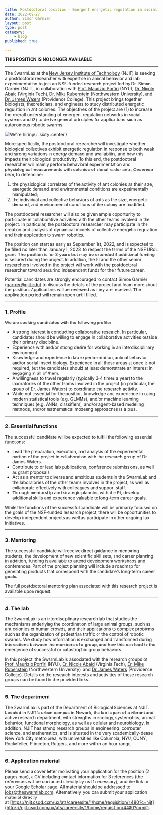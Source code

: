 ```yaml
---
title: Postdoctoral position - Emergent energetic regulation in social systems
date: 2022-09-27
author: Simon Garnier
layout: post
type: post
category:
    - blog
published: true

---
```


**THIS POSITION IS NO LONGER AVAILABLE**

---

The SwarmLab at the [New Jersey Institute of Technology](http://www.njit.edu/) (NJIT) is seeking a postdoctoral researcher with expertise in animal behavior and lab experimentation to join an NSF-funded research project led by Dr. Simon Garnier (NJIT), in collaboration with [Prof. Maurizio Porfiri](https://wp.nyu.edu/dsl/) (NYU), [Dr. Nicole Abaid](https://math.vt.edu/people/faculty/abaid-nicole.html) (Virginia Tech), [Dr. Mike Rubenstein](http://users.eecs.northwestern.edu/~mrubenst/) (Northwestern University), and [Dr. James Waters](https://www.lovetheants.org/lab/) (Providence College). This project brings together biologists, theoreticians, and engineers to study distributed energetic regulation in ant colonies. The objectives of the project are (1) to increase the overall understanding of emergent regulation networks in social systems and (2) to derive general principles for applications such as autonomous robotic swarms.

![We're hiring](/img/posts/2015-07-01-postdoc-position-available/we-are-hiring.png){: .sixty .center }

More specifically, the postdoctoral researcher will investigate whether biological collectives exhibit energetic regulation in response to both weak and strong variations in energy demand and availability, and how this impacts their biological productivity. To this end, the postdoctoral researcher will mainly perform behavioral experimentation and physiological measurements with colonies of clonal raider ants, *Ooceraea biroi*, to determine: 
1. the physiological correlates of the activity of ant colonies as their size, energetic demand, and environmental conditions are experimentally manipulated; 
2. the individual and collective behaviors of ants as the size, energetic demand, and environmental conditions of the colony are modified.

The postdoctoral researcher will also be given ample opportunity to participate in collaborative activities with the other teams involved in the project. In particular, the postdoctoral researcher may participate in the creation and analysis of dynamical models of collective energetic regulation and their application to swarm robotics.

The position can start as early as September 1st, 2022, and is expected to be filled no later than January 1, 2023, to respect the terms of the NSF URoL grant. The position is for 3 years but may be extended if additional funding is secured during the project. In addition, the PI and the other senior researchers involved in the project will work with the postdoctoral researcher toward securing independent funds for their future career.

Potential candidates are strongly encouraged to contact Simon Garnier ([garnier@njit.edu](mailto:garnier@njit.edu)) to discuss the details of the project and learn more about the position. Applications will be reviewed as they are received. The application period will remain open until filled.

---

### 1. Profile

We are seeking candidates with the following profile:
+ A strong interest in conducting collaborative research. In particular, candidates should be willing to engage in collaborative activities outside their primary discipline.
+ Experience with and/or strong desire for working in an interdisciplinary environment.
+ Knowledge and experience in lab experimentation, animal behavior, and/or social insect biology. Experience in all these areas at once is not required, but the candidates should at least demonstrate an interest in engaging in all of them.
+ A willingness to travel regularly (typically 3-4 times a year) to the laboratories of the other teams involved in the project (in particular, the group of Dr. James Waters) to coordinate the research activity.
+ While not essential for the position, knowledge and experience in using modern statistical tools (e.g. GLMMs), and/or machine learning techniques (e.g. ANNs, classifiers), and/or agent-based modeling methods, and/or mathematical modeling approaches is a plus.

---

### 2. Essential functions

The successful candidate will be expected to fulfill the following essential functions:
+ Lead the preparation, execution, and analysis of the experimental portion of the project in collaboration with the research group of Dr. James Waters.
+ Contribute to or lead lab publications, conference submissions, as well as grant proposals.
+ Act as a mentor to diverse and ambitious students in the SwarmLab and the laboratories of the other teams involved in the project, as well as collaborate effectively with colleagues and support staff.
+ Through mentorship and strategic planning with the PI, develop additional skills and experience valuable to long-term career goals.

While the functions of the successful candidate will be primarily focused on the goals of the NSF-funded research project, there will be opportunities to develop independent projects as well as participate in other ongoing lab initiatives.

---

### 3. Mentoring

The successful candidate will receive direct guidance in mentoring students, the development of new scientific skill sets, and career planning. In addition, funding is available to attend development workshops and conferences. Part of the project planning will include a roadmap for generating products that correspond with the candidate’s long-term career goals. 

The full postdoctoral mentoring plan associated with this research project is available upon request. 

---

### 4. The lab

The SwarmLab is an interdisciplinary research lab that studies the mechanisms underlying the coordination of large animal groups, such as ant colonies or human crowds, and their applications to complex problems such as the organization of pedestrian traffic or the control of robotic swarms. We study how information is exchanged and transformed during interactions between the members of a group, and how this can lead to the emergence of successful or catastrophic group behaviors.

In this project, the SwarmLab is associated with the research groups of [Prof. Maurizio Porfiri](https://wp.nyu.edu/dsl/) (NYU), [Dr. Nicole Abaid](https://math.vt.edu/people/faculty/abaid-nicole.html) (Virginia Tech), [Dr. Mike Rubenstein](http://users.eecs.northwestern.edu/~mrubenst/) (Northwestern University), and [Dr. James Waters](https://www.lovetheants.org/lab/) (Providence College). Details on the research interests and activities of these research groups can be found in the provided links. 

---

### 5. The department

The SwarmLab is part of the Department of Biological Sciences at NJIT. Located in NJIT’s urban campus in Newark, the lab is part of a vibrant and active research department, with strengths in ecology, systematics, animal behavior, functional morphology, as well as cellular and neurobiology. In addition, NJIT has strong research groups in engineering, computer science, and mathematics, and is situated in the very academically-dense New York City metro area, with universities like Columbia, NYU, CUNY, Rockefeller, Princeton, Rutgers, and more within an hour range.

---

### 6. Application material

Please send a cover letter motivating your application for the position (2 pages max), a CV including contact information for 3 references (the references will be contacted directly by us if necessary), and the link to your Google Scholar page. All material should be addressed to [jobs@theswarmlab.com](mailto:jobs@theswarmlab.com). Alternatively, you can submit your application material directly at [https://njit.csod.com/ux/ats/careersite/1/home/requisition/4480?c=njit](https://njit.csod.com/ux/ats/careersite/1/home/requisition/4480?c=njit).